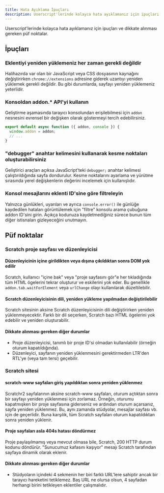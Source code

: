 ```yaml
---
title: Hata Ayıklama İpuçları
description: Userscript'lerinde kolayca hata ayıklamanız için ipuçları ve dikkate alınması gereken püf noktalar.
---
```


Userscript'lerinde kolayca hata ayıklamanız için ipuçları ve dikkate alınması gereken püf noktalar.

## İpuçları

### Eklentiyi yeniden yüklemeniz her zaman gerekli değildir

Halihazırda var olan bir JavaScript veya CSS dosyasının kaynağını değiştirirken `chrome://extensions` adresine giderek uzantıyı yeniden yüklemek gerekli değildir. Bu gibi durumlarda, sayfayı yeniden yüklemeniz yeterlidir.

### Konsoldan addon.* API'yi kullanın

Geliştirme aşamasında tarayıcı konsolundan erişilebilmesi için `addon` nesnesini evrensel bir değişken olarak göstermeyi tercih edebilirsiniz.

```js
export default async function ({ addon, console }) {
  window.addon = addon;
  // ...
}
```

### "debugger" anahtar kelimesini kullanarak kesme noktaları oluşturabilirsiniz

Geliştirici araçları açıksa JavaScript'teki `debugger;` anahtar kelimesi çalıştırıldığında sayfa dondurulur. Kesme noktalarını ayarlama ve yürütme sırasında yerel değişkenlerin değerini incelemek için kullanışlıdır.

### Konsol mesajlarını eklenti ID'sine göre filtreleyin

Yalnızca günlükleri, uyarıları ve ayrıca `console.error()` ile günlüğe kaydedilen hataları görüntülemek için "filtre" konsolu arama çubuğuna addon ID'sini girin. Açıkça kodunuza kaydetmediğiniz sürece bunun tüm diğer istisnaları gizleyeceğini unutmayın.


## Püf noktalar


### Scratch proje sayfası ve düzenleyicisi


#### Düzenleyicinin içine girildikten veya dışına çıkıldıktan sonra DOM yok edilir

Scratch, kullanıcı "içine bak" veya "proje sayfasını gör"e her tıkladığında tüm HTML ögelerini tekrar oluşturur ve eskilerini yok eder.
Bu genellikle `addon.tab.waitForElement` veya `urlChange` olayı kullanılarak düzeltilebilir.

#### Scratch düzenleyicisinin dili, yeniden yükleme yapılmadan değiştirilebilir

Scratch sitesinin aksine Scratch düzenleyicisinin dili değiştirirken yeniden yüklenmeyecektir. Farklı bir dil seçerken, Scratch bazı HTML ögelerini yok edebilir ve yeniden oluşturabilir.

#### Dikkate alınması gereken diğer durumlar

- Proje düzenleyicisi, tanımlı bir proje ID'si olmadan kullanılabilir (örneğin oturum kapatıldığında).
- Düzenleyici, sayfanın yeniden yüklenmesini gerektirmeden LTR'den RTL'ye (veya tam tersi) geçebilir.


### Scratch sitesi

#### scratch-www sayfaları giriş yapıldıktan sonra yeniden yüklenmez

Scratchr2 sayfalarının aksine scratch-www sayfaları, oturum açtıktan sonra bir sayfayı yeniden yüklenmesi için zorlamaz. Örneğin, oturumu kapatmışken bir proje sayfasına giderseniz ve ardından oturum açarsanız, sayfa yeniden yüklenmez. Bu, aynı zamanda stüdyolar, mesajlar sayfası vb. için de geçerlidir.
Buna karşılık, tüm Scratch sayfaları oturum kapatıldıktan sonra yeniden yüklenir.

#### Proje sayfaları asla 404s hatası döndürmez

Proje paylaşılmamış veya mevcut olmasa bile, Scratch, 200 HTTP durum kodunu döndürür. "Sunucumuz kafasını kaşıyor" mesajı Scratch tarafından sayfaya dinamik olarak eklenir.

#### Dikkate alınması gereken diğer durumlar

- Stüdyoların içindeki 4 sekmenin her biri farklı URL'lere sahiptir ancak bir tarayıcı hareketini tetiklemez. Baş URL ne olursa olsun, 4 sayfadan herhangi birini tetikleyen eklentiler çalışmalıdır.
